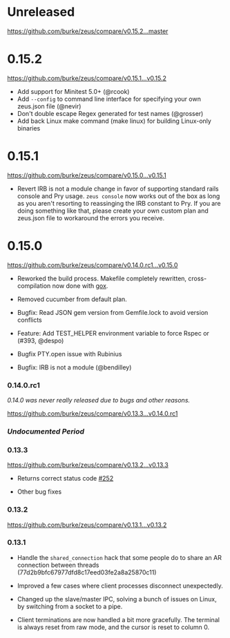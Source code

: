 # Unreleased

https://github.com/burke/zeus/compare/v0.15.2...master

# 0.15.2

https://github.com/burke/zeus/compare/v0.15.1...v0.15.2

* Add support for Minitest 5.0+ (@rcook)
* Add `--config` to command line interface for specifying your own zeus.json file (@nevir)
* Don't double escape Regex generated for test names (@grosser)
* Add back Linux make command (make linux) for building Linux-only binaries

# 0.15.1

https://github.com/burke/zeus/compare/v0.15.0...v0.15.1

* Revert IRB is not a module change in favor of supporting standard rails
  console and Pry usage. `zeus console` now works out of the box as long as you
  aren't resorting to reassinging the IRB constant to Pry. If you are doing
  something like that, please create your own custom plan and zeus.json file to
  workaround the errors you receive.

# 0.15.0

https://github.com/burke/zeus/compare/v0.14.0.rc1...v0.15.0

* Reworked the build process. Makefile completely rewritten, cross-compilation
  now done with [gox](github.com/mitchellh/gox).

* Removed cucumber from default plan.

* Bugfix: Read JSON gem version from Gemfile.lock to avoid version conflicts

* Feature: Add TEST_HELPER environment variable to force Rspec or (#393, @despo)

* Bugfix PTY.open issue with Rubinius

* Bugfix: IRB is not a module (@bendilley)

### 0.14.0.rc1

*0.14.0 was never really released due to bugs and other reasons.*

https://github.com/burke/zeus/compare/v0.13.3...v0.14.0.rc1

### *Undocumented Period*

### 0.13.3

https://github.com/burke/zeus/compare/v0.13.2...v0.13.3

* Returns correct status code [#252](https://github.com/burke/zeus/issues/252)

* Other bug fixes

### 0.13.2

https://github.com/burke/zeus/compare/v0.13.1...v0.13.2

### 0.13.1

* Handle the `shared_connection` hack that some people do to share an AR
  connection between threads (77d2b9bfc67977dfd8c17eed03fe2a8a25870c11)

* Improved a few cases where client processes disconnect unexpectedly.

* Changed up the slave/master IPC, solving a bunch of issues on Linux, by
  switching from a socket to a pipe.

* Client terminations are now handled a bit more gracefully. The terminal is
  always reset from raw mode, and the cursor is reset to column 0.
